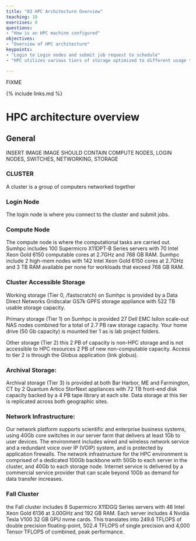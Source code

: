 ```yaml
---
title: "03 HPC Architecture Overview"
teaching: 10
exercises: 0
questions:
- "How is an HPC machine configured"
objectives:
- "Overview of HPC architecture"
keypoints:
- "Login to Login nodes and submit job request to schedule"
- "HPC utilizes various tiers of storage optimized to different usage types"

---
```

FIXME

{% include links.md %}

# HPC architecture overview

## General 

INSERT IMAGE
IMAGE SHOULD CONTAIN COMPUTE NODES, LOGIN NODES, SWITCHES, NETWORKING, STORAGE


### CLUSTER

A cluster is a group of computers networked together

### Login Node

The login node is where you connect to the cluster and submit jobs.

### Compute Node

The compute node is where the computational tasks are carried out. Sumhpc includes 100 Supermicro X11DPT-B Series servers with 70 Intel Xeon Gold 6150 computable cores at 2.7GHz and 768 GB RAM.  Sumhpc include 2 high-mem nodes with 142 Intel Xeon Gold 6150 cores at 2.7GHz and 3 TB RAM available per none for workloads that exceed 768 GB RAM.

### Cluster Accessible Storage

Working storage (Tier 0, /fastscratch) on Sumhpc is provided by a Data Direct Networks Gridscalar GS7k GPFS storage appliance with 522 TB usable storage capacity.

Primary storage (Tier 1) on Sumhpc is provided 27 Dell EMC Isilon scale-out NAS nodes combined for a total of 2.7 PB raw storage capacity. Your home drive (50 Gb capacity) is mounted tier 1 as is lab project folders.

Other storage (Tier 2) this 2 PB of capacity is non-HPC storage and is not accessible to HPC resources 2 PB of new non-computable capacity. Access to tier 2 is through the Globus application (link globus).

### Archival Storage:

Archival storage (Tier 3) is provided at both Bar Harbor, ME and Farmington, CT by 2 Quantum Artico StorNext appliances with 72 TB front-end disk capacity backed by a 4 PB tape library at each site.  Data storage at this tier is replicated across both geographic sites.

### Network Infrastructure:

Our network platform supports scientific and enterprise business systems, using 40Gb core switches in our server farm that delivers at least 1Gb to user devices.  The environment includes wired and wireless network service and a redundant voice over IP (VOIP) system, and is protected by application firewalls. The network infrastructure for the HPC environment is comprised of a dedicated 100Gb backbone with 50Gb to each server in the cluster, and 40Gb to each storage node.  Internet service is delivered by a commercial service provider that can scale beyond 10Gb as demand for data transfer increases.

### Fall Cluster

the Fall cluster includes 8 Supermicro X11DGQ Series servers with 46 Intel Xeon Gold 6136 at 3.00GHz and 192 GB RAM.  Each server includes 4 Nvidia Tesla V100 32 GB GPU nvme cards.  This translates into 249.6 TFLOPS of double precision floating-point, 502.4 TFLOPS of single precision and 4,000 Tensor TFLOPS of combined, peak performance.